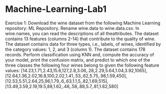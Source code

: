 # Machine-Learning-Lab1

 Exercise 1:
 Download the wine dataset from the following Machine Learning repository: ML Repository. 
 Rename wine.data to wine.data.csv. In wine.names, you can read the descriptions of all theattributes.
 The dataset contains 13 features (columns 2-14) that contribute to the quality of wine. The
 dataset contains data for three types, i.e., labels, of wines, identified by the category values: 1,
 2, and 3 (column 1). The dataset contains 178 records. Perform classification using KNN and,
 compute the accuracy of your model, print the confusion matrix, and predict to which one of
 the three classes the following four wines belong to given the following feature values:
 [14.23,1.71,2.43,15.6,127,2.8,3.06,.28,2.29,5.64,1.04,3.92,1065],
 [12.64,1.36,2.02,16.8,100,2.02,1.41,.53,.62,5.75,.98,1.59,450],
 [12.53,5.51,2.64,25,96,1.79,.6,.63,1.1,5,.82,1.69,515],
 [13.49,3.59,2.19,19.5,88,1.62,.48,.58,.88,5.7,.81,1.82,580]
